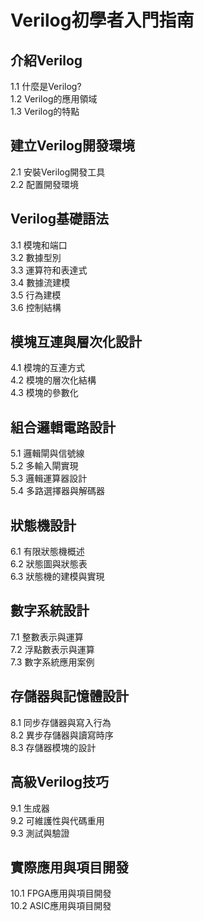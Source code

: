 # Verilog初學者入門指南


## 介紹Verilog
1.1 什麼是Verilog?  
1.2 Verilog的應用領域  
1.3 Verilog的特點  

## 建立Verilog開發環境
2.1 安裝Verilog開發工具  
2.2 配置開發環境  

## Verilog基礎語法
3.1 模塊和端口  
3.2 數據型別  
3.3 運算符和表達式  
3.4 數據流建模  
3.5 行為建模  
3.6 控制結構  

## 模塊互連與層次化設計
4.1 模塊的互連方式  
4.2 模塊的層次化結構  
4.3 模塊的參數化  

## 組合邏輯電路設計
5.1 邏輯閘與信號線  
5.2 多輸入閘實現  
5.3 邏輯運算器設計  
5.4 多路選擇器與解碼器  

## 狀態機設計
6.1 有限狀態機概述  
6.2 狀態圖與狀態表  
6.3 狀態機的建模與實現  

## 數字系統設計
7.1 整數表示與運算  
7.2 浮點數表示與運算  
7.3 數字系統應用案例  

## 存儲器與記憶體設計
8.1 同步存儲器與寫入行為  
8.2 異步存儲器與讀寫時序  
8.3 存儲器模塊的設計  

## 高級Verilog技巧
9.1 生成器  
9.2 可維護性與代碼重用  
9.3 測試與驗證  

## 實際應用與項目開發
10.1 FPGA應用與項目開發  
10.2 ASIC應用與項目開發  


